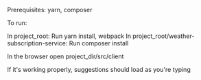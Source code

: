 Prerequisites: yarn, composer

To run:

In project_root: Run yarn install, webpack
In project_root/weather-subscription-service: Run composer install

In the browser open project_dir/src/client

If it's working properly, suggestions should load as you're typing
